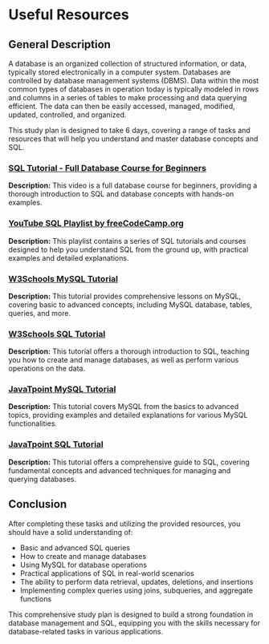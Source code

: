 # Useful Resources


## General Description
A database is an organized collection of structured information, or data, typically stored electronically in a computer system. Databases are controlled by database management systems (DBMS). Data within the most common types of databases in operation today is typically modeled in rows and columns in a series of tables to make processing and data querying efficient. The data can then be easily accessed, managed, modified, updated, controlled, and organized. 

This study plan is designed to take 6 days, covering a range of tasks and resources that will help you understand and master database concepts and SQL.


### [SQL Tutorial - Full Database Course for Beginners](https://www.youtube.com/watch?v=HXV3zeQKqGY)
**Description:** This video is a full database course for beginners, providing a thorough introduction to SQL and database concepts with hands-on examples.

### [YouTube SQL Playlist by freeCodeCamp.org](https://youtube.com/playlist?list=PLZPZq0r_RZOMskz6MdsMOgxzheIyjo-BZ&feature=shared)
**Description:** This playlist contains a series of SQL tutorials and courses designed to help you understand SQL from the ground up, with practical examples and detailed explanations.

### [W3Schools MySQL Tutorial](https://www.w3schools.com/mysql/)
**Description:** This tutorial provides comprehensive lessons on MySQL, covering basic to advanced concepts, including MySQL database, tables, queries, and more.

### [W3Schools SQL Tutorial](https://www.w3schools.com/sql/)
**Description:** This tutorial offers a thorough introduction to SQL, teaching you how to create and manage databases, as well as perform various operations on the data.

### [JavaTpoint MySQL Tutorial](https://www.javatpoint.com/mysql-tutorial)
**Description:** This tutorial covers MySQL from the basics to advanced topics, providing examples and detailed explanations for various MySQL functionalities.

### [JavaTpoint SQL Tutorial](https://www.javatpoint.com/sql-tutorial)
**Description:** This tutorial offers a comprehensive guide to SQL, covering fundamental concepts and advanced techniques for managing and querying databases.



## Conclusion

After completing these tasks and utilizing the provided resources, you should have a solid understanding of:

- Basic and advanced SQL queries
- How to create and manage databases
- Using MySQL for database operations
- Practical applications of SQL in real-world scenarios
- The ability to perform data retrieval, updates, deletions, and insertions
- Implementing complex queries using joins, subqueries, and aggregate functions

This comprehensive study plan is designed to build a strong foundation in database management and SQL, equipping you with the skills necessary for database-related tasks in various applications.
